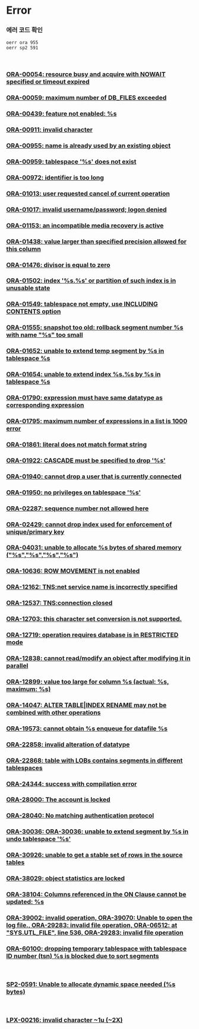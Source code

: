 Error
===

### 에러 코드 확인
```
oerr ora 955
oerr sp2 591
```

<br>

### [ORA-00054: resource busy and acquire with NOWAIT specified or timeout expired](./error/00054.md)
### [ORA-00059: maximum number of DB_FILES exceeded](./error/00059.md)
### [ORA-00439: feature not enabled: %s](./error/00439.md)
### [ORA-00911: invalid character](./error/00911.md)
### [ORA-00955: name is already used by an existing object](./error/00955.md)
### [ORA-00959: tablespace '%s' does not exist](./error/00959.md)
### [ORA-00972: identifier is too long](./error/00972.md)
### [ORA-01013: user requested cancel of current operation](./error/01013.md)
### [ORA-01017: invalid username/password; logon denied](./error/01017.md)
### [ORA-01153: an incompatible media recovery is active](./error/01153.md)
### [ORA-01438: value larger than specified precision allowed for this column](./error/01438.md)
### [ORA-01476: divisor is equal to zero](./error/01476.md)
### [ORA-01502: index '%s.%s' or partition of such index is in unusable state](./error/01502.md)
### [ORA-01549: tablespace not empty, use INCLUDING CONTENTS option](./error/01549.md)
### [ORA-01555: snapshot too old: rollback segment number %s with name "%s" too small](./error/01555.md)
### [ORA-01652: unable to extend temp segment by %s in tablespace %s](./error/01652.md)
### [ORA-01654: unable to extend index %s.%s by %s in tablespace %s](./error/01654.md)
### [ORA-01790: expression must have same datatype as corresponding expression](./error/01790.md)
### [ORA-01795: maximum number of expressions in a list is 1000 error](./error/01795.md)
### [ORA-01861: literal does not match format string](./error/01861.md)
### [ORA-01922: CASCADE must be specified to drop '%s'](./error/01922.md)
### [ORA-01940: cannot drop a user that is currently connected](./error/01940.md)
### [ORA-01950: no privileges on tablespace '%s'](./error/01950.md)
### [ORA-02287: sequence number not allowed here](./error/02287.md)
### [ORA-02429: cannot drop index used for enforcement of unique/primary key](./error/02429.md)
### [ORA-04031: unable to allocate %s bytes of shared memory ("%s","%s","%s","%s")](./error/04031.md)
### [ORA-10636: ROW MOVEMENT is not enabled](./error/10636.md)
### [ORA-12162: TNS:net service name is incorrectly specified](./error/12162.md)
### [ORA-12537: TNS:connection closed](./error/12537.md)
### [ORA-12703: this character set conversion is not supported.](./error/12703.md)
### [ORA-12719: operation requires database is in RESTRICTED mode](./error/12719.md)
### [ORA-12838: cannot read/modify an object after modifying it in parallel](./error/12838.md)
### [ORA-12899: value too large for column %s (actual: %s, maximum: %s)](./error/12899.md)
### [ORA-14047: ALTER TABLE|INDEX RENAME may not be combined with other operations](./error/14047.md)
### [ORA-19573: cannot obtain %s enqueue for datafile %s](./error/19573.md)
### [ORA-22858: invalid alteration of datatype](./error/22858.md)
### [ORA-22868: table with LOBs contains segments in different tablespaces](./error/22868.md)
### [ORA-24344: success with compilation error](./error/24344.md)
### [ORA-28000: The account is locked](./error/28000.md)
### [ORA-28040: No matching authentication protocol](./error/28040.md)
### [ORA-30036: ORA-30036: unable to extend segment by %s in undo tablespace '%s'](./error/30036.md)
### [ORA-30926: unable to get a stable set of rows in the source tables](./error/30926.md)
### [ORA-38029: object statistics are locked](./error/38029.md)
### [ORA-38104: Columns referenced in the ON Clause cannot be updated: %s](./error/38104.md)
### [ORA-39002: invalid operation, ORA-39070: Unable to open the log file., ORA-29283: invalid file operation, ORA-06512: at "SYS.UTL_FILE", line 536, ORA-29283: invalid file operation](./error/expdp.md)
### [ORA-60100: dropping temporary tablespace with tablespace ID number (tsn) %s is blocked due to sort segments](./error/60100.md)

<br>

### [SP2-0591: Unable to allocate dynamic space needed (%s bytes)](./error/SP2-0591.md)

<br>

### [LPX-00216: invalid character ~1u (~2X)](./error/LPX-00216.md)

<br>
